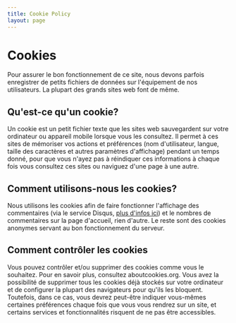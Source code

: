 ```yaml
---
title: Cookie Policy
layout: page
---
```

# Cookies
Pour assurer le bon fonctionnement de ce site, nous devons parfois enregistrer de petits fichiers de données sur l'équipement de nos utilisateurs. La plupart des grands sites web font de même.

## Qu'est-ce qu'un cookie?
Un cookie est un petit fichier texte que les sites web sauvegardent sur votre ordinateur ou appareil mobile lorsque vous les consultez. Il permet à ces sites de mémoriser vos actions et préférences (nom d'utilisateur, langue, taille des caractères et autres paramètres d'affichage) pendant un temps donné, pour que vous n'ayez pas à réindiquer ces informations à chaque fois vous consultez ces sites ou naviguez d'une page à une autre.

## Comment utilisons-nous les cookies?
Nous utilisons les cookies afin de faire fonctionner l'affichage des commentaires (via le service Disqus, [plus d'infos ici](https://help.disqus.com/terms-and-policies/disqus-privacy-policy)) et le nombres de commentaires sur la page d'accueil, rien d'autre. Le reste sont des cookies anonymes servant au bon fonctionnement du serveur.
## Comment contrôler les cookies
Vous pouvez contrôler et/ou supprimer des cookies comme vous le souhaitez. Pour en savoir plus, consultez aboutcookies.org. Vous avez la possibilité de supprimer tous les cookies déjà stockés sur votre ordinateur et de configurer la plupart des navigateurs pour qu'ils les bloquent. Toutefois, dans ce cas, vous devrez peut-être indiquer vous-mêmes certaines préférences chaque fois que vous vous rendrez sur un site, et certains services et fonctionnalités risquent de ne pas être accessibles.
